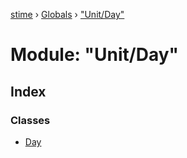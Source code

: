 [stime](../README.md) › [Globals](../globals.md) › ["Unit/Day"](_unit_day_.md)

# Module: "Unit/Day"

## Index

### Classes

* [Day](../classes/_unit_day_.day.md)
